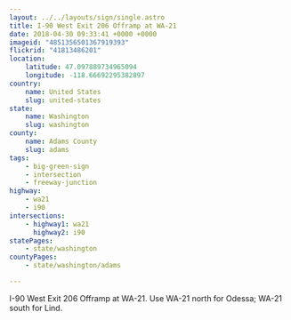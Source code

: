 ```yaml
---
layout: ../../layouts/sign/single.astro
title: I-90 West Exit 206 Offramp at WA-21
date: 2018-04-30 09:33:41 +0000 +0000
imageid: "4851356501367919393"
flickrid: "41813486201"
location:
    latitude: 47.097889734965094
    longitude: -118.66692295382897
country:
    name: United States
    slug: united-states
state:
    name: Washington
    slug: washington
county:
    name: Adams County
    slug: adams
tags:
    - big-green-sign
    - intersection
    - freeway-junction
highway:
    - wa21
    - i90
intersections:
    - highway1: wa21
      highway2: i90
statePages:
    - state/washington
countyPages:
    - state/washington/adams

---
```

I-90 West Exit 206 Offramp at WA-21.  Use WA-21 north for Odessa; WA-21 south for Lind.